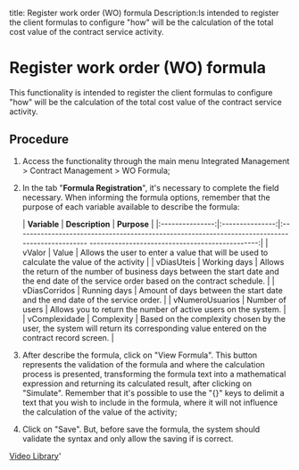 title: Register work order (WO) formula
Description:Is intended to register the client formulas to configure "how" will be the calculation of the total cost value of the contract service activity.
# Register work order (WO) formula

This functionality is intended to register the client formulas to configure "how" will be the calculation of the total cost value of the contract service activity.

Procedure
-------------

1.  Access the functionality through the main menu Integrated Management \>
    Contract Management \> WO Formula;

2.  In the tab "**Formula Registration**", it's necessary to complete the field
    necessary. When informing the formula options, remember that the purpose of
    each variable available to describe the formula:

    |   **Variable**  | **Description** |                                                                  **Purpose**                                                                  |
    |:---------------:|:---------------:|:----------------------------------------------------------------------------------------------  -----------------------------------------------:|
    |      vValor     |      Value      |                           Allows the user to enter a value that will be used to calculate the value of the activity                           |
    |    vDiasUteis   |   Working days  | Allows the return of the number of business days between the start date and the end date of the service order based on the contract schedule. |
    |  vDiasCorridos  |   Running days  |                                  Amount of days between the start date and the end date of the service order.                                 |
    | vNumeroUsuarios | Number of users |                                         Allows you to return the number of active users on the system.                                        |
    |  vComplexidade  |    Complexity   |       Based on the complexity chosen by the user, the system will return its corresponding value entered on the contract record screen.       |

3.  After describe the formula, click on "View Formula". This button represents
    the validation of the formula and where the calculation process is
    presented, transforming the formula text into a mathematical expression and
    returning its calculated result, after clicking on "Simulate". Remember that
    it's possible to use the "{}" keys to delimit a text that you wish to
    include in the formula, where it will not influence the calculation of the
    value of the activity;

4.  Click on "Save". But, before save the formula, the system should validate
    the syntax and only allow the saving if is correct.

<i class='fa fa-youtube-play  fa-2x' style='color:#97ce17;vertical-align: middle;'> </i> [Video Library](https://www.youtube.com/playlist?list=PLB5qK2uzf2ROEeoHh3EbsZJxjr9hJSLIV)'

<!-- !!! tip "About"

    <b>Product/Version:</b> CITSmart | 9.00 &nbsp;&nbsp;
    <b>Updated:</b>01/07/2019 – Larissa Lourenço

